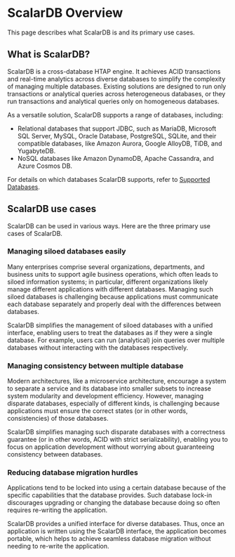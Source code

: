 # ScalarDB Overview

This page describes what ScalarDB is and its primary use cases.

## What is ScalarDB?

ScalarDB is a cross-database HTAP engine. It achieves ACID transactions and real-time analytics across diverse databases to simplify the complexity of managing multiple databases. Existing solutions are designed to run only transactions or analytical queries across heterogeneous databases, or they run transactions and analytical queries only on homogeneous databases.

As a versatile solution, ScalarDB supports a range of databases, including:

- Relational databases that support JDBC, such as MariaDB, Microsoft SQL Server, MySQL, Oracle Database, PostgreSQL, SQLite, and their compatible databases, like Amazon Aurora, Google AlloyDB, TiDB, and YugabyteDB.
- NoSQL databases like Amazon DynamoDB, Apache Cassandra, and Azure Cosmos DB.

For details on which databases ScalarDB supports, refer to [Supported Databases](scalardb-supported-databases.md).

## ScalarDB use cases

ScalarDB can be used in various ways. Here are the three primary use cases of ScalarDB.

### Managing siloed databases easily
Many enterprises comprise several organizations, departments, and business units to support agile business operations, which often leads to siloed information systems; in particular, different organizations likely manage different applications with different databases. Managing such siloed databases is challenging because applications must communicate each database separately and properly deal with the differences between databases.

ScalarDB simplifies the management of siloed databases with a unified interface, enabling users to treat the databases as if they were a single database. For example, users can run (analytical) join queries over multiple databases without interacting with the databases respectively.

### Managing consistency between multiple database
Modern architectures, like a microservice architecture, encourage a system to separate a service and its database into smaller subsets to increase system modularity and development efficiency. However, managing disparate databases, especially of different kinds, is challenging because applications must ensure the correct states (or in other words, consistencies) of those databases.

ScalarDB simplifies managing such disparate databases with a correctness guarantee (or in other words, ACID with strict serializability), enabling you to focus on application development without worrying about guaranteeing consistency between databases.

### Reducing database migration hurdles

Applications tend to be locked into using a certain database because of the specific capabilities that the database provides. Such database lock-in discourages upgrading or changing the database because doing so often requires re-writing the application.

ScalarDB provides a unified interface for diverse databases. Thus, once an application is written using the ScalarDB interface, the application becomes portable, which helps to achieve seamless database migration without needing to re-write the application.
